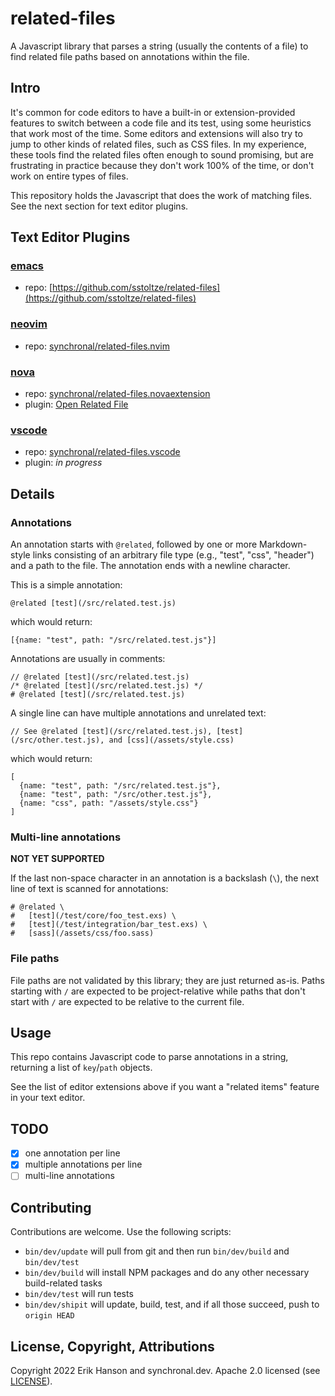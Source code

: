 # related-files

A Javascript library that parses a string (usually the contents of a file) to find related file paths
based on annotations within the file.

## Intro

It's common for code editors to have a built-in or extension-provided features to switch between
a code file and its test, using some heuristics that work most of the time. Some editors and
extensions will also try to jump to other kinds of related files, such as CSS files. In my
experience, these tools find the related files often enough to sound promising, but are
frustrating in practice because they don't work 100% of the time, or don't work on entire
types of files.

This repository holds the Javascript that does the work of matching files. See the next section
for text editor plugins.

## Text Editor Plugins

### [emacs](https://www.gnu.org/software/emacs/)
* repo: [https://github.com/sstoltze/related-files](https://github.com/sstoltze/related-files)

### [neovim](https://neovim.io)
* repo: [synchronal/related-files.nvim](https://github.com/synchronal/related-files.nvim)

### [nova](https://nova.app)
* repo: [synchronal/related-files.novaextension](https://github.com/synchronal/related-files.novaextension)
* plugin: [Open Related File](https://extensions.panic.com/extensions/eahanson/eahanson.related-files/)

### [vscode](https://code.visualstudio.com)
* repo: [synchronal/related-files.vscode](https://github.com/synchronal/related-files.vscode)
* plugin: _in progress_

## Details

### Annotations

An annotation starts with `@related`, followed by one or more Markdown-style links consisting of an arbitrary
file type (e.g., "test", "css", "header") and a path to the file. The annotation ends with a newline character.

This is a simple annotation:

    @related [test](/src/related.test.js)

which would return:

    [{name: "test", path: "/src/related.test.js"}]

Annotations are usually in comments:

    // @related [test](/src/related.test.js)
    /* @related [test](/src/related.test.js) */
    # @related [test](/src/related.test.js)

A single line can have multiple annotations and unrelated text:

    // See @related [test](/src/related.test.js), [test](/src/other.test.js), and [css](/assets/style.css)

which would return:

    [
      {name: "test", path: "/src/related.test.js"},
      {name: "test", path: "/src/other.test.js"},
      {name: "css", path: "/assets/style.css"}
    ]

### Multi-line annotations

**NOT YET SUPPORTED**

If the last non-space character in an annotation is a backslash (`\`), the next line of text is scanned
for annotations:

    # @related \
    #   [test](/test/core/foo_test.exs) \
    #   [test](/test/integration/bar_test.exs) \
    #   [sass](/assets/css/foo.sass)

### File paths

File paths are not validated by this library; they are just returned as-is. Paths starting with `/` are
expected to be project-relative while paths that don't start with `/` are expected to be relative to the
current file.

## Usage

This repo contains Javascript code to parse annotations in a string, returning a list of `key`/`path` objects.

See the list of editor extensions above if you want a "related items" feature in your text editor.

## TODO

- [x] one annotation per line
- [x] multiple annotations per line
- [ ] multi-line annotations

## Contributing

Contributions are welcome. Use the following scripts:
* `bin/dev/update` will pull from git and then run `bin/dev/build` and `bin/dev/test`
* `bin/dev/build` will install NPM packages and do any other necessary build-related tasks
* `bin/dev/test` will run tests
* `bin/dev/shipit` will update, build, test, and if all those succeed, push to `origin HEAD`

## License, Copyright, Attributions

Copyright 2022 Erik Hanson and synchronal.dev.
Apache 2.0 licensed (see [LICENSE](https://github.com/synchronal/related-files/blob/main/LICENSE)).

